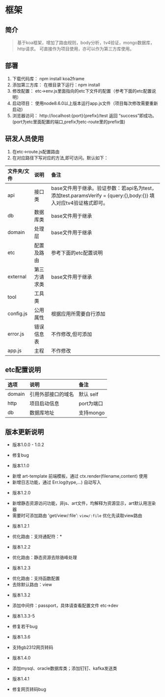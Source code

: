 # 框架 #
## 简介 ##
> 基于koa框架，增加了路由规则，body分析，tv4验证，mongo数据库，http请求。
> 可直接作为项目使用，亦可以作为第三方库使用。

## 部署 ##
1. 下载代码库： npm install koa2frame
2. 添加第三方库： 在根目录下运行：npm install
3. 修改配置： etc->env.js里面指向的etc下文件的配置（参考下面的etc配置说明）
4. 启动项目： 使用node8.6.0以上版本运行app.js文件（项目每次修改需要重新启动）
5. 浏览器访问： http://localhost:{port}{prefix}/test 返回 “success”即成功。(port为etc里面配置的端口,prefix为etc-route里的prefix值)

## 研发人员使用 ##
1. 在etc->route.js配置路由
2. 在对应路径下写对应的方法,即可访问。默认如下：

|文件夹/文件|说明|备注|
|:--    |:--   |:-- |
|api| 接口类|base文件用于继承。验证参数：若api名为test，添加test.paramsVerify = {query:{},body:{}} 填入对应tv4验证格式即可。|
|db| 数据库类|base文件用于继承|
|domain| 处理层|base文件用于继承|
|etc| 配置及路由|参考下面的etc配置说明
|external| 第三方请求类|base文件用于继承|
|tool| 工具类|
|config.js| 公用属性|根据应用所需要自行添加|
|error.js| 错误信息表|不作修改,但可添加|
|app.js| 主程|不作修改|

## etc配置说明 ##

|选项|说明|备注|
|:--    |:--   |:-- |
|domain| 引用外部接口的域名 | 默认 self
|http| 项目启动信息 | port为端口
|db| 数据库地址 | 支持mongo

## 版本更新说明 ##
+ 版本1.0.0 - 1.0.2
 - 修复bug
+ 版本1.1.0
 - 新增 art-template 前端模板，通过 ctx.render(filename,content) 使用
 - 新增日志功能，通过 Err.log(type,...) 自动写入
+ 版本1.2.0
 - 新增静态资源访问功能，非js、art文件，均解释为资源显示，art默认用渲染器
 - 需要时可添加路由 'get/view/:file':  `view/:file`  优化先读取view路由
+ 版本1.2.1
 - 优化路由：支持通配符：*
+ 版本1.2.2
 - 优化路由：静态资源去除骆峰处理
+ 版本1.2.3
 - 优化路由：支持函数配置
 - 去除默认路由：view
+ 版本1.3.2
 - 添加中间件：passport，具体请查看配置文件 etc->dev
+ 版本1.3.3-5
 - 修复若干bug
+ 版本1.3.6
 - 支持gb2312网页转码
+ 版本1.4.0
 - 添加mysql、oracle数据库类；添加钉钉、kafka发送类
+ 版本1.4.1
 - 修复网页转码bug